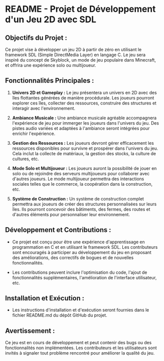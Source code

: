# README - Projet de Développement d'un Jeu 2D avec SDL

## Objectifs du Projet :

Ce projet vise à développer un jeu 2D à partir de zéro en utilisant le framework SDL (Simple DirectMedia Layer) en langage C. Le jeu sera inspiré du concept de Skyblock, un mode de jeu populaire dans Minecraft, et offrira une expérience solo ou multijoueur.

## Fonctionnalités Principales :

1. **Univers 2D et Gameplay :** Le jeu présentera un univers en 2D avec des îles flottantes générées de manière procédurale. Les joueurs pourront explorer ces îles, collecter des ressources, construire des structures et interagir avec l'environnement.

2. **Ambiance Musicale :** Une ambiance musicale agréable accompagnera l'expérience de jeu pour immerger les joueurs dans l'univers du jeu. Des pistes audio variées et adaptées à l'ambiance seront intégrées pour enrichir l'expérience.

3. **Gestion des Ressources :** Les joueurs devront gérer efficacement les ressources disponibles pour survivre et prospérer dans l'univers du jeu. Cela inclut la collecte de matériaux, la gestion des stocks, la culture de cultures, etc.

4. **Mode Solo et Multijoueur :** Les joueurs auront la possibilité de jouer en solo ou de rejoindre des serveurs multijoueurs pour collaborer avec d'autres joueurs. Le mode multijoueur permettra des interactions sociales telles que le commerce, la coopération dans la construction, etc.

5. **Système de Construction :** Un système de construction complet permettra aux joueurs de créer des structures personnalisées sur leurs îles. Ils pourront concevoir des bâtiments, des fermes, des routes et d'autres éléments pour personnaliser leur environnement.

## Développement et Contributions :

- Ce projet est conçu pour être une expérience d'apprentissage en programmation en C et en utilisant le framework SDL. Les contributeurs sont encouragés à participer au développement du jeu en proposant des améliorations, des correctifs de bogues et de nouvelles fonctionnalités.

- Les contributions peuvent inclure l'optimisation du code, l'ajout de fonctionnalités supplémentaires, l'amélioration de l'interface utilisateur, etc.

## Installation et Exécution :

- Les instructions d'installation et d'exécution seront fournies dans le fichier README.md du dépôt GitHub du projet.

## Avertissement :

Ce jeu est en cours de développement et peut contenir des bugs ou des fonctionnalités non implémentées. Les contributeurs et les utilisateurs sont invités à signaler tout problème rencontré pour améliorer la qualité du jeu.
